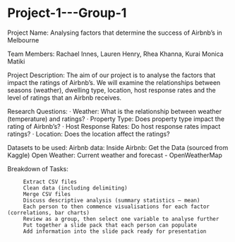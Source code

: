 # Project-1---Group-1
Project Name: Analysing factors that determine the success of Airbnb’s in Melbourne

Team Members: Rachael Innes, Lauren Henry, Rhea Khanna, Kurai Monica Matiki

Project Description: The aim of our project is to analyse the factors that impact the ratings of Airbnb’s.  We will examine the relationships between seasons (weather), dwelling type, location, host response rates and the level of ratings that an Airbnb receives.

Research Questions:
·        Weather: What is the relationship between weather (temperature) and ratings?
·        Property Type: Does property type impact the rating of Airbnb’s?
·        Host Response Rates: Do host response rates impact ratings?
·        Location: Does the location affect the ratings?

Datasets to be used:
Airbnb data: Inside Airbnb: Get the Data (sourced from Kaggle)
Open Weather: Current weather and forecast - OpenWeatherMap
 
Breakdown of Tasks:

          
         Extract CSV files
         Clean data (including delimiting)
         Merge CSV files
         Discuss descriptive analysis (summary statistics – mean)
         Each person to then commence visualisations for each factor (correlations, bar charts)
         Review as a group, then select one variable to analyse further
         Put together a slide pack that each person can populate
         Add information into the slide pack ready for presentation
 

 


